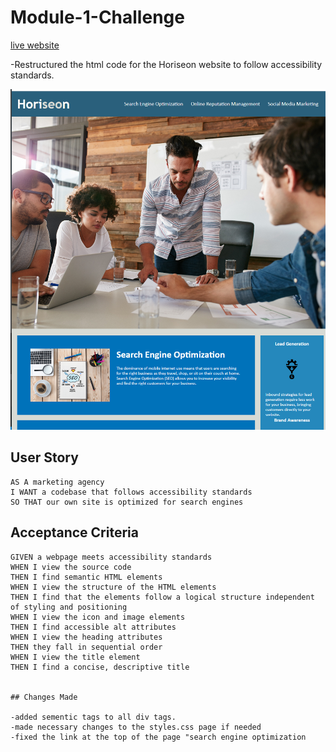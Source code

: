 # Module-1-Challenge
[live website](https://domspadafora.github.io/Module-1-Challenge/)

-Restructured the html code for the Horiseon website to follow accessibility standards.

![Application Image of website](./assets/images/Snapshot-of-website.PNG)

## User Story

```
AS A marketing agency
I WANT a codebase that follows accessibility standards
SO THAT our own site is optimized for search engines
```

## Acceptance Criteria

```
GIVEN a webpage meets accessibility standards
WHEN I view the source code
THEN I find semantic HTML elements
WHEN I view the structure of the HTML elements
THEN I find that the elements follow a logical structure independent of styling and positioning
WHEN I view the icon and image elements
THEN I find accessible alt attributes
WHEN I view the heading attributes
THEN they fall in sequential order
WHEN I view the title element
THEN I find a concise, descriptive title


## Changes Made

-added sementic tags to all div tags. 
-made necessary changes to the styles.css page if needed
-fixed the link at the top of the page "search engine optimization



